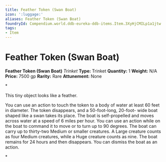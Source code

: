 ```yaml
---
title: Feather Token (Swan Boat)
icon: ':luggage:'
aliases: Feather Token (Swan Boat)
foundryId: Compendium.world.ddb-eureka-ddb-items.Item.3XyHjCMILp1a1jtw
tags:
- Item
---
```


# Feather Token (Swan Boat)

**Feather Token (Swan Boat)**
_Trinket_
**Type:** Trinket
**Quantity:** 1
**Weight:** N/A
**Price:** 7500 gp
**Rarity:** Rare
**Attunement:** None

*<p>This tiny object looks like a feather.

You can use an action to touch the token to a body of water at least 60 feet in diameter. The token disappears, and a 50-foot-long, 20-foot- wide boat shaped like a swan takes its place. The boat is self-propelled and moves across water at a speed of 6 miles per hour. You can use an action while on the boat to command it to move or to turn up to 90 degrees. The boat can carry up to thirty-two Medium or smaller creatures. A Large creature counts as four Medium creatures, while a Huge creature counts as nine. The boat remains for 24 hours and then disappears. You can dismiss the boat as an action.</p>*